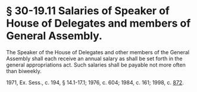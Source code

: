 # § 30-19.11 Salaries of Speaker of House of Delegates and members of General Assembly.

<p>The Speaker of the House of Delegates and other members of the General Assembly shall each receive an annual salary as shall be set forth in the general appropriations act. Such salaries shall be payable not more often than biweekly.</p><p>1971, Ex. Sess., c. 194, § 14.1-17.1; 1976, c. 604; 1984, c. 161; 1998, c. <a href='http://lis.virginia.gov/cgi-bin/legp604.exe?981+ful+CHAP0872'>872</a>.</p>